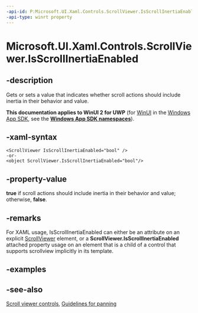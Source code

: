 ```yaml
---
-api-id: P:Microsoft.UI.Xaml.Controls.ScrollViewer.IsScrollInertiaEnabled
-api-type: winrt property
---
```


<!-- Property syntax
public bool IsScrollInertiaEnabled { get;  set; }
-->

# Microsoft.UI.Xaml.Controls.ScrollViewer.IsScrollInertiaEnabled

## -description
Gets or sets a value that indicates whether scroll actions should include inertia in their behavior and value.

**This documentation applies to WinUI 2 for UWP** (for [WinUI](/windows/apps/winui/winui3/) in the [Windows App SDK](/windows/apps/windows-app-sdk/), see the **[Windows App SDK namespaces](/windows/windows-app-sdk/api/winrt/)**).

## -xaml-syntax
```xaml
<ScrollViewer IsScrollInertiaEnabled="bool" />
-or-
<object ScrollViewer.IsScrollInertiaEnabled="bool"/>
```


## -property-value
**true** if scroll actions should include inertia in their behavior and value; otherwise, **false**.

## -remarks
For XAML usage, IsScrollInertiaEnabled can either be an attribute on an explicit [ScrollViewer](scrollviewer.md) element, or a **ScrollViewer.IsScrollInertiaEnabled** attached property usage on an element that is a child of a control that supports scrollview implicitly in its template.
<!--May not work because there is no apparent templatebinding linkage in most of the generic templates.-->

## -examples

## -see-also

[Scroll viewer controls](/windows/apps/design/controls/scroll-controls), [Guidelines for panning](/windows/apps/design/input/guidelines-for-panning)
